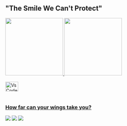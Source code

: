 ## "The Smile We Can't Protect"

 <div>
   <a href="https://github.com/wister-mey">
   <img height="180em" src="https://github-readme-stats.vercel.app/api?username=wister-mey&show_icons=true&theme=radical&include_all_commits=true&count_private=true"/>
   <img height="180em" src="https://github-readme-stats.vercel.app/api/top-langs/?username=wister-mey&layout=compact&langs_count=6&theme=tokyonight"/>
</div>
    
<div style="display: inline_block"><br>
  <img align="center" alt="VsCode" height="30" width="40" src="https://cdn.jsdelivr.net/gh/devicons/devicon/icons/vscode/vscode-original.svg" />    
</div>
 
<br>
 
### How far can your wings take you?
 
<div>
  <a href="https://instagram.com/wister-mey" target="_blank"><img src="https://img.shields.io/badge/-Instagram-%23E4405F?style=for-the- badge&logo=instagram&logoColor=white" target="_blank"></a>
 <a href="https://discord.gg/5DVhGKVf4h](https://discord.com/channels/@me)" target="_blank"><img src="https://img.shields.io/badge/Discord-7289DA?style=for-the-badge&logo= discord&logoColor=white" target="_blank"></a>
  <a href = "mailto:wistermey@gmail.com"><img src="https://img.shields.io/badge/-Gmail-%23333?style=for-the-badge&logo=gmail&logoColor=white" alvo ="_blank"></a>
</div>
